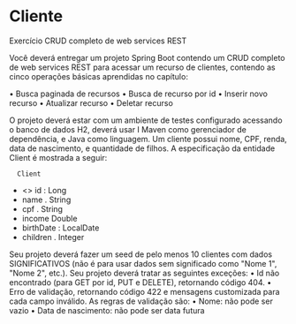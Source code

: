 # Cliente
Exercício CRUD completo de web services REST

Você deverá entregar um projeto Spring Boot contendo um CRUD completo de web services REST para
acessar um recurso de clientes, contendo as cinco operações básicas aprendidas no capítulo:

• Busca paginada de recursos
• Busca de recurso por id
• Inserir novo recurso
• Atualizar recurso
• Deletar recurso

O projeto deverá estar com um ambiente de testes configurado acessando o banco de dados H2, deverá usar I
Maven como gerenciador de dependência, e Java como linguagem.
Um cliente possui nome, CPF, renda, data de nascimento, e quantidade de filhos. A especificação da
entidade Client é mostrada a seguir:

      Client
- <<pk>> id : Long
- name . String
- cpf . String
- income Double
- birthDate : LocalDate
- children . Integer

Seu projeto deverá fazer um seed de pelo menos 10 clientes com dados SIGNIFICATIVOS (não é para
usar dados sem significado como "Nome 1", "Nome 2", etc.).
Seu projeto deverá tratar as seguintes exceções:
• Id não encontrado (para GET por id, PUT e DELETE), retornando código 404.
• Erro de validação, retornando código 422 e mensagens customizada para cada campo inválido. As
  regras de validação são:
    • Nome: não pode ser vazio
    • Data de nascimento: não pode ser data futura
